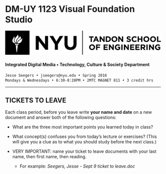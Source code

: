 # DM-UY 1123 Visual Foundation Studio

![NYU](nyu_soe_logo.png)
#### Integrated Digital Media • Technology, Culture & Society Department 

    Jesse Seegers • jseegers@nyu.edu • Spring 2016 
    Mondays & Wednesdays • 6:30-8:20PM • 2MTC MAGNET 811 • 3 credit hrs
---


## TICKETS TO LEAVE


Each class period, before you leave write **your name and date** on a new document and answer both of the following questions:

* What are the three most important points you learned today in class?
* What concept(s) confuses you from today’s lecture or exercises? (This will give you a clue as to what you should study before the next class.)

* VERY IMPORTANT: name your ticket to leave documents with your last name, then first name, then reading. 
	* For example: _Seegers, Jesse - Sept 9 ticket to leave.doc_